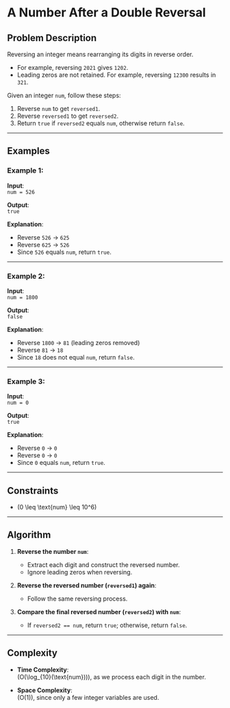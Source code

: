 # A Number After a Double Reversal

## Problem Description

Reversing an integer means rearranging its digits in reverse order.  
- For example, reversing `2021` gives `1202`.  
- Leading zeros are not retained. For example, reversing `12300` results in `321`.

Given an integer `num`, follow these steps:
1. Reverse `num` to get `reversed1`.
2. Reverse `reversed1` to get `reversed2`.
3. Return `true` if `reversed2` equals `num`, otherwise return `false`.

---

## Examples

### Example 1:
**Input**:  
`num = 526`  

**Output**:  
`true`  

**Explanation**:  
- Reverse `526` → `625`
- Reverse `625` → `526`  
- Since `526` equals `num`, return `true`.

---

### Example 2:
**Input**:  
`num = 1800`  

**Output**:  
`false`  

**Explanation**:  
- Reverse `1800` → `81` (leading zeros removed)
- Reverse `81` → `18`  
- Since `18` does not equal `num`, return `false`.

---

### Example 3:
**Input**:  
`num = 0`  

**Output**:  
`true`  

**Explanation**:  
- Reverse `0` → `0`
- Reverse `0` → `0`  
- Since `0` equals `num`, return `true`.

---

## Constraints

- \(0 \leq \text{num} \leq 10^6\)

---

## Algorithm

1. **Reverse the number `num`**:
   - Extract each digit and construct the reversed number.
   - Ignore leading zeros when reversing.

2. **Reverse the reversed number (`reversed1`) again**:
   - Follow the same reversing process.

3. **Compare the final reversed number (`reversed2`) with `num`**:
   - If `reversed2 == num`, return `true`; otherwise, return `false`.

---

## Complexity

- **Time Complexity**:  
  \(O(\log_{10}(\text{num}))\), as we process each digit in the number.

- **Space Complexity**:  
  \(O(1)\), since only a few integer variables are used.
